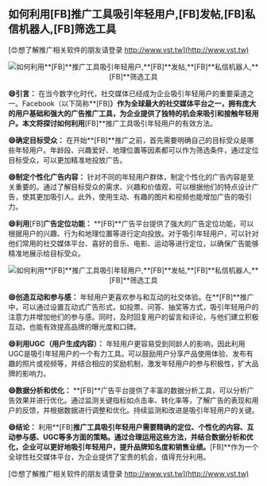 ## **如何利用**[FB]**推广工具吸引年轻用户,**[FB]**发帖,**[FB]**私信机器人,**[FB]**筛选工具**

[😍想了解推广相关软件的朋友请登录 http://www.vst.tw](http://www.vst.tw)

 <center><img src="https://vst.tw/MP4/tuiguang/png/1.png" alt="如何利用**[FB]**推广工具吸引年轻用户,**[FB]**发帖,**[FB]**私信机器人,**[FB]**筛选工具"></center>

**😄引言：**
在当今数字化时代，社交媒体已经成为企业吸引年轻用户的重要渠道之一。Facebook（以下简称**[FB]**）作为全球最大的社交媒体平台之一，拥有庞大的用户基础和强大的广告推广工具，为企业提供了独特的机会来吸引和接触年轻用户。本文将探讨如何利用**[FB]**推广工具吸引年轻用户的有效方法。

**😄确定目标受众：**
在开始**[FB]**推广之前，首先需要明确自己的目标受众是哪些年轻用户。年龄段、兴趣爱好、地理位置等因素都可以作为筛选条件，通过定位目标受众，可以更加精准地投放广告。

**😄制定个性化广告内容：**
针对不同的年轻用户群体，制定个性化的广告内容是至关重要的。通过了解目标受众的需求、兴趣和价值观，可以根据他们的特点设计广告，使其更加吸引人。此外，使用生动、有趣的图片和视频也能增加广告的吸引力。

**😄利用**[FB]**广告定位功能：**
**[FB]**广告平台提供了强大的广告定位功能，可以根据用户的兴趣、行为和地理位置等进行定向投放。对于吸引年轻用户，可以针对他们常用的社交媒体平台、喜好的音乐、电影、运动等进行定位，以确保广告能够精准地展示给目标受众。

 <center><img src="https://vst.tw/MP4/tuiguang/png/4.png" alt="如何利用**[FB]**推广工具吸引年轻用户,**[FB]**发帖,**[FB]**私信机器人,**[FB]**筛选工具"></center>

**😄创造互动和参与感：**
年轻用户更喜欢参与和互动的社交体验。在**[FB]**推广中，可以通过设置互动式广告形式，如投票、问答、抽奖等方式，吸引年轻用户的注意力并增加他们的参与感。同时，及时回复用户的留言和评论，与他们建立积极互动，也能有效提高品牌的曝光度和口碑。

**😄利用UGC（用户生成内容）：**
年轻用户更容易受到同龄人的影响，因此利用UGC是吸引年轻用户的一个有力工具。可以鼓励用户分享产品使用体验、发布有趣的照片或视频等，并结合相应的奖励机制，激发年轻用户的参与积极性，扩大品牌的影响力。

**😄数据分析和优化：**
**[FB]**广告平台提供了丰富的数据分析工具，可以分析广告效果并进行优化。通过监测关键指标如点击率、转化率等，了解广告的表现和用户的反馈，并根据数据进行调整和优化。持续监测和改进是吸引年轻用户的关键。

**😄结论：**
利用**[FB]**推广工具吸引年轻用户需要精确的定位、个性化的内容、互动参与感、UGC等多方面的策略。通过合理运用这些方法，并结合数据分析和优化，企业可以更好地吸引年轻用户，提升品牌知名度和销售业绩。**[FB]**作为一个全球性社交媒体平台，为企业提供了宝贵的机会，值得充分利用。

[😍想了解推广相关软件的朋友请登录 http://www.vst.tw](http://www.vst.tw)



